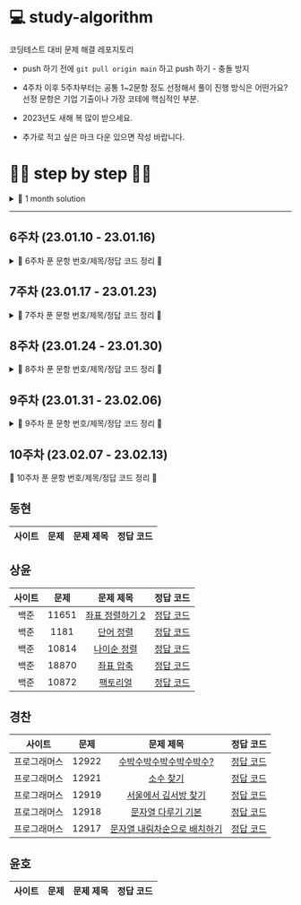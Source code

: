 # 💻 study-algorithm
코딩테스트 대비 문제 해결 레포지토리

+ push 하기 전에 `git pull origin main` 하고 push 하기 - 충돌 방지
+ 4주차 이후 5주차부터는 공통 1~2문항 정도 선정해서 풀이 진행 방식은 어떤가요? 선정 문항은 기업 기출이나 가장 코테에 핵심적인 부분.
+ 2023년도 새해 복 많이 받으세요.

+ 추가로 적고 싶은 마크 다운 있으면 작성 바랍니다.


# 🏃‍♂️ step by step 👨‍💻
<details>
<summary>📝 1 month solution </summary>

## 1주차 (22.12.06 - 22.12.12)
<details>
<summary>📝 1주차 푼 문항 번호/제목/정답 코드 정리 📝</summary>

## 동현
| 사이트 | 문제 | 문제 제목 | 정답 코드 |
| :--: | :--: | :--: | :--: |
| 백준 | 2309 | [일곱 난쟁이](https://www.acmicpc.net/problem/2309) | [정답 코드](https://github.com/DevSSFW/study-algorithm/blob/main/donghyun/src/baekjoon/basic/brute_force/%EC%9D%BC%EA%B3%B1_%EB%82%9C%EC%9F%81%EC%9D%B4.java) |
| 백준 | 3085 | [사탕 게임](https://www.acmicpc.net/problem/3085) | [정답 코드](https://github.com/DevSSFW/study-algorithm/blob/main/donghyun/src/baekjoon/basic/brute_force/%EC%82%AC%ED%83%95_%EA%B2%8C%EC%9E%84.java) |
| 백준 | 3460 | [이진수](https://www.acmicpc.net/problem/3460) | [정답 코드](https://github.com/DevSSFW/study-algorithm/blob/main/donghyun/src/baekjoon/basic/mathematics/%EC%9D%B4%EC%A7%84%EC%88%98.java) |
| 백준 | 10872 | [팩토리얼](https://www.acmicpc.net/problem/10872) | [정답 코드](https://github.com/DevSSFW/study-algorithm/blob/main/donghyun/src/baekjoon/basic/mathematics/%ED%8C%A9%ED%86%A0%EB%A6%AC%EC%96%BC.java) |
| 백준 | 2693 | [N번째 큰 수](https://www.acmicpc.net/problem/2693) | [정답 코드](https://github.com/DevSSFW/study-algorithm/blob/main/donghyun/src/baekjoon/basic/mathematics/N%EB%B2%88%EC%A7%B8_%ED%81%B0%EC%88%98.java) |

## 상윤
| 사이트 | 문제 | 문제 제목 | 정답 코드 |
| :--: | :--: | :--: | :--: |
| 백준 | 3052 | [나머지](https://www.acmicpc.net/problem/3052) | [정답 코드](https://github.com/DevSSFW/study-algorithm/blob/main/sangyoon/src/Baekjoon/B_3052.java) |
| 백준 | 1546 | [평균](https://www.acmicpc.net/problem/1546) | [정답 코드](https://github.com/DevSSFW/study-algorithm/blob/main/sangyoon/src/Baekjoon/B_1546.java) |
| 백준 | 8958 | [OX퀴즈](https://www.acmicpc.net/problem/8958) | [정답 코드](https://github.com/DevSSFW/study-algorithm/blob/main/sangyoon/src/Baekjoon/B_8958.java) |
| SWEA | 2071 | [평균값 구하기](https://swexpertacademy.com/main/code/problem/problemDetail.do?problemLevel=1&contestProbId=AV5QRnJqA5cDFAUq&categoryId=AV5QRnJqA5cDFAUq&categoryType=CODE&problemTitle=&orderBy=PASS_RATE&selectCodeLang=ALL&select-1=1&pageSize=30&pageIndex=1) | [정답 코드](https://github.com/DevSSFW/study-algorithm/blob/main/sangyoon/src/SWEA/S_2071.java) |
| 백준 | 4344 | [평균은 넘겠지](https://www.acmicpc.net/problem/4344) | [정답 코드](https://github.com/DevSSFW/study-algorithm/blob/main/sangyoon/src/Baekjoon/B_4344.java) |
| 백준 | 15596 | [정수 N개의 합](https://www.acmicpc.net/problem/15596) | [정답 코드](https://github.com/DevSSFW/study-algorithm/blob/main/sangyoon/src/Baekjoon/B_15596.java) |
| 백준 | 1065 | [한수](https://www.acmicpc.net/problem/1065) | [정답 코드](https://github.com/DevSSFW/study-algorithm/blob/main/sangyoon/src/Baekjoon/B_1065.java) |

## 경찬
| 사이트 | 문제 | 문제 제목 | 정답 코드 |
| :--: | :--: | :--: | :--: |
| 프로그래머스 | 140108 | [문자열 나누기](https://school.programmers.co.kr/learn/courses/30/lessons/140108) | [정답 코드](https://github.com/DevSSFW/study-algorithm/blob/main/gyungchan/src/programmers/%EB%AC%B8%EC%9E%90%EC%97%B4_%EB%82%98%EB%88%84%EA%B8%B0.java) |
| 프로그래머스 | 138477 | [명예의 전당(1)](https://school.programmers.co.kr/learn/courses/30/lessons/138477) | [정답 코드](https://github.com/DevSSFW/study-algorithm/blob/main/gyungchan/src/programmers/%EB%AA%85%EC%98%88%EC%9D%98_%EC%A0%84%EB%8B%B9.java) |
| 프로그래머스 | 140108 | [가장 가까운 같은 글자](https://school.programmers.co.kr/learn/courses/30/lessons/142086) | [정답 코드](https://github.com/DevSSFW/study-algorithm/blob/main/gyungchan/src/programmers/%EA%B0%80%EC%9E%A5_%EA%B0%80%EA%B9%8C%EC%9A%B4_%EA%B0%99%EC%9D%80_%EA%B8%80%EC%9E%90.java) |
| 프로그래머스 | 138477 | [과일 장수](https://school.programmers.co.kr/learn/courses/30/lessons/135808) | [정답 코드](https://github.com/DevSSFW/study-algorithm/blob/main/gyungchan/src/programmers/%EA%B3%BC%EC%9D%BC_%EC%9E%A5%EC%88%98.java) |
| 프로그래머스 | 140108 | [푸드 파이트 대회](https://school.programmers.co.kr/learn/courses/30/lessons/134240) | [정답 코드](https://github.com/DevSSFW/study-algorithm/blob/main/gyungchan/src/programmers/%ED%91%B8%EB%93%9C_%ED%8C%8C%EC%9D%B4%ED%8A%B8_%EB%8C%80%ED%9A%8C.java) |

## 윤호
| 사이트 | 문제 | 문제 제목 | 정답 코드 |
| :--: | :--: | :--: | :--: |
| 백준 | 10773 | [제로](https://www.acmicpc.net/problem/10773) | [정답 코드](https://github.com/DevSSFW/study-algorithm/blob/main/yunho/C%23/%EC%8A%A4%ED%83%9D/B10773.cs) |
| 백준 | 11729 | [하노이 탑 이동 순서](https://www.acmicpc.net/problem/11729) | [정답 코드](https://github.com/DevSSFW/study-algorithm/blob/main/yunho/C%23/%EC%9E%AC%EA%B7%80/B11729.cs) |
| 백준 | 24479 | [알고리즘 수업 - 깊이 우선 탐색 1](https://www.acmicpc.net/problem/24479) | [정답 코드](https://github.com/DevSSFW/study-algorithm/blob/main/yunho/C%23/BFS%2C%20DFS/B24479.cs) |
| 백준 | 24444 | [알고리즘 수업 - 너비 우선 탐색 1](https://www.acmicpc.net/problem/24444) | [정답 코드](https://github.com/DevSSFW/study-algorithm/blob/main/yunho/C%23/BFS%2C%20DFS/B24444.cs) |
| 백준 | 1697 | [숨바꼭질](https://www.acmicpc.net/problem/1697) | [정답 코드](https://github.com/DevSSFW/study-algorithm/blob/main/yunho/C%23/BFS%2C%20DFS/B1697.cs) |
| 백준 | 7569 | [토마토](https://www.acmicpc.net/problem/7569) | [정답 코드](https://github.com/DevSSFW/study-algorithm/blob/main/yunho/C%23/BFS%2C%20DFS/B7569.cs) |
| 백준 | 15651 | [N과 M (3)](https://www.acmicpc.net/problem/15651) | [정답 코드](https://github.com/DevSSFW/study-algorithm/blob/main/yunho/C%23/%EB%B0%B1%ED%8A%B8%EB%9E%98%ED%82%B9/B15651.cs) |
| 백준 | 15650 | [N과 M (2)](https://www.acmicpc.net/problem/15650) | [정답 코드](https://github.com/DevSSFW/study-algorithm/blob/main/yunho/C%23/%EB%B0%B1%ED%8A%B8%EB%9E%98%ED%82%B9/B15650.cs) |
| 백준 | 15652 | [N과 M (4)](https://www.acmicpc.net/problem/15652) | [정답 코드](https://github.com/DevSSFW/study-algorithm/blob/main/yunho/C%23/%EB%B0%B1%ED%8A%B8%EB%9E%98%ED%82%B9/B15652.cs) |
</details>

## 2주차 (22.12.13 - 22.12.19)
<details>
<summary>📝 2주차 푼 문항 번호/제목/정답 코드 정리 📝</summary>

## 동현
| 사이트 | 문제 | 문제 제목 | 정답 코드 |
| :--: | :--: | :--: | :--: |
| 백준 | 4344 | [평균은 넘겠지](https://www.acmicpc.net/problem/4344) | [정답 코드](https://github.com/DevSSFW/study-algorithm/blob/main/donghyun/src/baekjoon/basic/mathematics/%ED%8F%89%EA%B7%A0%EC%9D%80_%EB%84%98%EA%B2%A0%EC%A7%80.java) |
| 백준 | 10871 | [X보다 작은 수](https://www.acmicpc.net/problem/10871) | [정답 코드](https://github.com/DevSSFW/study-algorithm/blob/main/donghyun/src/baekjoon/basic/mathematics/X%EB%B3%B4%EB%8B%A4_%EC%9E%91%EC%9D%80_%EC%88%98.java) |
| 백준 | 2562 | [최댓값](https://www.acmicpc.net/problem/2562) | [정답 코드](https://github.com/DevSSFW/study-algorithm/blob/main/donghyun/src/baekjoon/basic/mathematics/%EC%B5%9C%EB%8C%93%EA%B0%92.java) |
| 백준 | 2587 | [대표값2](https://www.acmicpc.net/problem/2587) | [정답 코드](https://github.com/DevSSFW/study-algorithm/blob/main/donghyun/src/baekjoon/basic/mathematics/%EB%8C%80%ED%91%9C%EA%B0%922.java) |
| 백준 | 1267 | [핸드폰 요금](https://www.acmicpc.net/problem/1267) | [정답 코드](https://github.com/DevSSFW/study-algorithm/blob/main/donghyun/src/baekjoon/basic/mathematics/%ED%95%B8%EB%93%9C%ED%8F%B0_%EC%9A%94%EA%B8%88.java) |

## 상윤
| 사이트 | 문제 | 문제 제목 | 정답 코드 |
| :--: | :--: | :--: | :--: |
| 백준 | 11654 | [아스키 코드](https://www.acmicpc.net/problem/11654) | [정답 코드](https://github.com/DevSSFW/study-algorithm/blob/main/sangyoon/src/Baekjoon/B_11654.java) |
| 백준 | 11720 | [숫자의 합](https://www.acmicpc.net/problem/11720) | [정답 코드](https://github.com/DevSSFW/study-algorithm/blob/main/sangyoon/src/Baekjoon/B_11720.java) |
| 백준 | 10809 | [알파벳 찾기](https://www.acmicpc.net/problem/10809) | [정답 코드](https://github.com/DevSSFW/study-algorithm/blob/main/sangyoon/src/Baekjoon/B_10809.java) |
| 백준 | 2675 | [문자열 반복](https://www.acmicpc.net/problem/2675) | [정답 코드](https://github.com/DevSSFW/study-algorithm/blob/main/sangyoon/src/Baekjoon/B_2675.java) |
| 백준 | 1157 | [단어 공부](https://www.acmicpc.net/problem/1157) | [정답 코드](https://github.com/DevSSFW/study-algorithm/blob/main/sangyoon/src/Baekjoon/B_1157.java) |

## 경찬
| 사이트 | 문제 | 문제 제목 | 정답 코드 |
| :--: | :--: | :--: | :--: |
| 프로그래머스 | 133502 | [햄버거 만들기](https://school.programmers.co.kr/learn/courses/30/lessons/133502) | [정답 코드](https://github.com/DevSSFW/study-algorithm/blob/main/gyungchan/src/programmers/%ED%96%84%EB%B2%84%EA%B1%B0_%EB%A7%8C%EB%93%A4%EA%B8%B0.java) |
| 프로그래머스 | 133499 | [옹알이(2)](https://school.programmers.co.kr/learn/courses/30/lessons/133499) | [정답 코드](https://github.com/DevSSFW/study-algorithm/blob/main/gyungchan/src/programmers/%EC%98%B9%EC%95%8C%EC%9D%B4.java) |
| 프로그래머스 | 132267 | [콜라 문제](https://school.programmers.co.kr/learn/courses/30/lessons/132267) | [정답 코드](https://github.com/DevSSFW/study-algorithm/blob/main/gyungchan/src/programmers/%EC%BD%9C%EB%9D%BC_%EB%AC%B8%EC%A0%9C.java) |
| 프로그래머스 | 131705 | [삼총사](https://school.programmers.co.kr/learn/courses/30/lessons/131705) | [정답 코드](https://github.com/DevSSFW/study-algorithm/blob/main/gyungchan/src/programmers/%EC%82%BC%EC%B4%9D%EC%82%AC.java) |
| 프로그래머스 | 131128 | [숫자 짝꿍](https://school.programmers.co.kr/learn/courses/30/lessons/131128) | [정답 코드](https://github.com/DevSSFW/study-algorithm/blob/main/gyungchan/src/programmers/%EC%88%AB%EC%9E%90_%EC%A7%9D%EA%BF%8D.java) |

## 윤호
| 사이트 | 문제 | 문제 제목 | 정답 코드 |
| :--: | :--: | :--: | :--: |
| 백준 | 9663 | [N-Queen](https://www.acmicpc.net/problem/9663) | [정답 코드](https://github.com/DevSSFW/study-algorithm/blob/main/yunho/C%23/%EB%B0%B1%ED%8A%B8%EB%9E%98%ED%82%B9/B9663.cs) |
| 백준 | 1504 | [특정한 최단 경로](https://www.acmicpc.net/problem/1504) | [정답 코드](https://github.com/DevSSFW/study-algorithm/blob/main/yunho/Java/%EC%B5%9C%EB%8B%A8%20%EA%B2%BD%EB%A1%9C/B1504Again.java) |
| 백준 | 2741 | [N 찍기](https://www.acmicpc.net/problem/2741) | [정답 코드](https://github.com/DevSSFW/study-algorithm/blob/main/yunho/C%23/%EB%B9%A0%EB%A5%B8%20%EC%9E%85%EC%B6%9C%EB%A0%A5/B2741.cs) |
| 백준 | 1520 | [내리막 길](https://www.acmicpc.net/problem/1520) | [정답 코드](https://github.com/DevSSFW/study-algorithm/blob/main/yunho/C%23/DP/B1520.cs) |
| 백준 | 12865 | [평범한 배낭](https://www.acmicpc.net/problem/12865) | [정답 코드](https://github.com/DevSSFW/study-algorithm/blob/main/yunho/C%23/DP/%EB%B0%B0%EB%82%AD%20%EB%AC%B8%EC%A0%9C(%EB%83%85%EC%83%89)/B12865.cs) |
</details>

## 3주차 (22.12.20 - 22.12.26)
<details>
<summary>📝 3주차 푼 문항 번호/제목/정답 코드 정리 📝</summary>

## 동현
| 사이트 | 문제 | 문제 제목 | 정답 코드 |
| :--: | :--: | :--: | :--: |
| 백준 | 2577 | [숫자의 개수](https://www.acmicpc.net/problem/2577) | [정답 코드](https://github.com/DevSSFW/study-algorithm/blob/main/donghyun/src/baekjoon/basic/array/%EC%88%AB%EC%9E%90%EC%9D%98_%EA%B0%9C%EC%88%98.java) |
| 백준 | 1475 | [방 번호](https://www.acmicpc.net/problem/1475) | [정답코드](https://github.com/DevSSFW/study-algorithm/blob/main/donghyun/src/baekjoon/basic/array/%EB%B0%A9_%EB%B2%88%ED%98%B8.java) |
| 백준 | 15596 | [정수 N개의 합](https://www.acmicpc.net/problem/15596) | [정답코드](https://github.com/DevSSFW/study-algorithm/blob/main/donghyun/src/baekjoon/basic/mathematics/%EC%A0%95%EC%88%98_N%EA%B0%9C%EC%9D%98_%ED%95%A9.java) |
| 백준 | 10818 | [최소, 최대](https://www.acmicpc.net/problem/10818) | [정답코드](https://github.com/DevSSFW/study-algorithm/blob/main/donghyun/src/baekjoon/basic/mathematics/%EC%B5%9C%EC%86%8C_%EC%B5%9C%EB%8C%80.java) |
| 백준 | 4673 | [셀프 넘버](https://www.acmicpc.net/problem/4673) | [정답코드](https://github.com/DevSSFW/study-algorithm/blob/main/donghyun/src/baekjoon/basic/array/%EC%85%80%ED%94%84_%EB%84%98%EB%B2%84.java) |
| | | []() | []() |

## 상윤
| 사이트 | 문제 | 문제 제목 | 정답 코드 |
| :--: | :--: | :--: | :--: |
| 백준 | 1152 | [단어의 개수](https://www.acmicpc.net/problem/1152) | [정답 코드](https://github.com/DevSSFW/study-algorithm/blob/main/sangyoon/src/Baekjoon/B_1152.java) |
| 백준 | 2908 | [상수](https://www.acmicpc.net/problem/2908) | [정답 코드](https://github.com/DevSSFW/study-algorithm/blob/main/sangyoon/src/Baekjoon/B_2908.java) |
| 백준 | 5622 | [다이얼](https://www.acmicpc.net/problem/5622) | [정답 코드](https://github.com/DevSSFW/study-algorithm/blob/main/sangyoon/src/Baekjoon/B_5622.java) |
| 백준 | 2941 | [크로아티아 알파벳](https://www.acmicpc.net/problem/2941) | [정답 코드](https://github.com/DevSSFW/study-algorithm/blob/main/sangyoon/src/Baekjoon/B_2941.java) |
| 백준 | 1316 | [그룹 단어 체커](https://www.acmicpc.net/problem/1316) | [정답 코드](https://github.com/DevSSFW/study-algorithm/blob/main/sangyoon/src/Baekjoon/B_1316.java) |
| | | []() | []() |

## 경찬
| 사이트 | 문제 | 문제 제목 | 정답 코드 |
| :--: | :--: | :--: | :--: |
| 프로그래머스 | 118666 | [성격 유형 검사하기](https://school.programmers.co.kr/learn/courses/30/lessons/118666) | [정답 코드](https://github.com/DevSSFW/study-algorithm/blob/main/gyungchan/src/programmers/%EC%84%B1%EA%B2%A9_%EC%9C%A0%ED%98%95_%EA%B2%80%EC%82%AC%ED%95%98%EA%B8%B0.java) |
| 프로그래머스 | 92334 | [신고 결과 받기](https://school.programmers.co.kr/learn/courses/30/lessons/92334) | [정답 코드](https://github.com/DevSSFW/study-algorithm/blob/main/gyungchan/src/programmers/%EC%8B%A0%EA%B3%A0_%EA%B2%B0%EA%B3%BC_%EB%B0%9B%EA%B8%B0.java) |
| 프로그래머스 | 87389 | [나머지가 1이 되는 수 찾기](https://school.programmers.co.kr/learn/courses/30/lessons/87389) | [정답 코드](https://github.com/DevSSFW/study-algorithm/blob/main/gyungchan/src/programmers/%EB%82%98%EB%A8%B8%EC%A7%80%EA%B0%80_1%EC%9D%B4_%EB%90%98%EB%8A%94_%EC%88%98_%EC%B0%BE%EA%B8%B0.java) |
| 프로그래머스 | 136798 | [기사단원의 무기](https://school.programmers.co.kr/learn/courses/30/lessons/136798) | [정답 코드](https://github.com/DevSSFW/study-algorithm/blob/main/gyungchan/src/programmers/%EA%B8%B0%EC%82%AC%EB%8B%A8%EC%9B%90%EC%9D%98_%EB%AC%B8%EC%A0%9C.java) |
| 프로그래머스 | 86491 | [최소직사각형](https://school.programmers.co.kr/learn/courses/30/lessons/86491) | [정답 코드](https://github.com/DevSSFW/study-algorithm/blob/main/gyungchan/src/programmers/%EC%B5%9C%EC%86%8C%EC%A7%81%EC%82%AC%EA%B0%81%ED%98%95.java) |
| | | []() | []() |

## 윤호
| 사이트 | 문제 | 문제 제목 | 정답 코드 |
| :--: | :--: | :--: | :--: |
| 백준 | 9084 | [동전](https://www.acmicpc.net/problem/9084) | [정답 코드](https://github.com/DevSSFW/study-algorithm/blob/main/yunho/C%23/DP/%EB%B0%B0%EB%82%AD%20%EB%AC%B8%EC%A0%9C(%EB%83%85%EC%83%89)/B9084.cs) |
| 백준 | 2629 | [양팔저울](https://www.acmicpc.net/problem/2629) | [정답 코드](https://github.com/DevSSFW/study-algorithm/blob/main/yunho/C%23/DP/%EB%B0%B0%EB%82%AD%20%EB%AC%B8%EC%A0%9C(%EB%83%85%EC%83%89)/B2629.cs) |
| 백준 | 17626 | [Four Squares](https://www.acmicpc.net/problem/17626) | [정답 코드](https://github.com/DevSSFW/study-algorithm/blob/main/yunho/C%23/DP/B17626.cs) |
| 백준 | 1535 | [안녕](https://www.acmicpc.net/problem/1535) | [정답 코드](https://github.com/DevSSFW/study-algorithm/blob/main/yunho/C%23/DP/%EB%B0%B0%EB%82%AD%20%EB%AC%B8%EC%A0%9C(%EB%83%85%EC%83%89)/B1535.cs) |
| 백준 | 14728 | [벼락치기](https://www.acmicpc.net/problem/14728) | [정답 코드](https://github.com/DevSSFW/study-algorithm/blob/main/yunho/C%23/DP/%EB%B0%B0%EB%82%AD%20%EB%AC%B8%EC%A0%9C(%EB%83%85%EC%83%89)/B14728.cs) |
| 백준 | 1106 | [호텔](https://www.acmicpc.net/problem/1106) | [정답 코드](https://github.com/DevSSFW/study-algorithm/blob/main/yunho/C%23/DP/%EB%B0%B0%EB%82%AD%20%EB%AC%B8%EC%A0%9C(%EB%83%85%EC%83%89)/B1106.cs) |
| 백준 | 2662 | [기업투자](https://www.acmicpc.net/problem/2662) | [정답 코드](https://github.com/DevSSFW/study-algorithm/blob/main/yunho/C%23/DP/%EB%B0%B0%EB%82%AD%20%EB%AC%B8%EC%A0%9C(%EB%83%85%EC%83%89)/B2662.cs) |
| | | []() | []() |
</details>

## 4주차 (22.12.27 - 23.01.02)
<details>
<summary>📝 4주차 푼 문항 번호/제목/정답 코드 정리 📝</summary>

## 동현
| 사이트 | 문제 | 문제 제목 | 정답 코드 |
| :--: | :--: | :--: | :--: |
| 백준 | 10808 | [알파벳 개수](https://www.acmicpc.net/problem/10808) | [정답 코드](https://github.com/DevSSFW/study-algorithm/blob/main/donghyun/src/baekjoon/basic/array/%EC%95%8C%ED%8C%8C%EB%B2%B3_%EA%B0%9C%EC%88%98.java) |
| 백준 | 10809 | [알파벳 찾기](https://www.acmicpc.net/problem/10809) | [정답 코드](https://github.com/DevSSFW/study-algorithm/blob/main/donghyun/src/baekjoon/basic/array/%EC%95%8C%ED%8C%8C%EB%B2%B3_%EC%B0%BE%EA%B8%B0.java) |
| 백준 | 2750 | [수 정렬하기](https://www.acmicpc.net/problem/2750) | [정답 코드](https://github.com/DevSSFW/study-algorithm/blob/main/donghyun/src/baekjoon/basic/sort/%EC%88%98_%EC%A0%95%EB%A0%AC%ED%95%98%EA%B8%B0.java) |
| 백준 | 2751 | [수 정렬하기2](https://www.acmicpc.net/problem/2751) | [정답 코드](https://github.com/DevSSFW/study-algorithm/blob/main/donghyun/src/baekjoon/basic/sort/%EC%88%98_%EC%A0%95%EB%A0%AC%ED%95%98%EA%B8%B02.java) |
| 백준 | 5598 | [카이사르 암호](https://www.acmicpc.net/problem/5598) | [정답 코드](https://github.com/DevSSFW/study-algorithm/blob/main/donghyun/src/baekjoon/basic/array/%EC%B9%B4%EC%9D%B4%EC%82%AC%EB%A5%B4_%EC%95%94%ED%98%B8.java) |
| 백준 | 10815 | [숫자 카드](https://www.acmicpc.net/problem/10815) | [정답 코드](https://github.com/DevSSFW/study-algorithm/blob/main/donghyun/src/baekjoon/basic/mathematics/%EC%88%AB%EC%9E%90_%EC%B9%B4%EB%93%9C.java) |

## 상윤
| 사이트 | 문제 | 문제 제목 | 정답 코드 |
| :--: | :--: | :--: | :--: |
| 백준 | 1712 | [손익분기점](https://www.acmicpc.net/problem/1712) | [정답 코드](https://github.com/DevSSFW/study-algorithm/blob/main/sangyoon/src/Baekjoon/B_1712.java) |
| 백준 | 2292 | [벌집](https://www.acmicpc.net/problem/2292) | [정답 코드](https://github.com/DevSSFW/study-algorithm/blob/main/sangyoon/src/Baekjoon/B_2292.java) |
| 백준 | 1193 | [분수찾기](https://www.acmicpc.net/problem/1193) | [정답 코드](https://github.com/DevSSFW/study-algorithm/blob/main/sangyoon/src/Baekjoon/B_1193.java) |
| 백준 | 2869 | [달팽이는 올라가고 싶다](https://www.acmicpc.net/problem/2869) | [정답 코드](https://github.com/DevSSFW/study-algorithm/blob/main/sangyoon/src/Baekjoon/B_2869.java) |
| 백준 | 10250 | [ACM 호텔](https://www.acmicpc.net/problem/10250) | [정답 코드](https://github.com/DevSSFW/study-algorithm/blob/main/sangyoon/src/Baekjoon/B_10250.java) |

## 경찬
| 사이트 | 문제 | 문제 제목 | 정답 코드 |
| :--: | :--: | :--: | :--: |
| 프로그래머스 | 86051 | [없는 숫자 더하기](https://school.programmers.co.kr/learn/courses/30/lessons/86051) | [정답 코드](https://github.com/DevSSFW/study-algorithm/blob/main/gyungchan/src/programmers/%EC%97%86%EB%8A%94_%EC%88%AB%EC%9E%90_%EB%8D%94%ED%95%98%EA%B8%B0.java) |
| 프로그래머스 | 82612 | [부족한 금액 계산하기](https://school.programmers.co.kr/learn/courses/30/lessons/82612) | [정답 코드](https://github.com/DevSSFW/study-algorithm/blob/main/gyungchan/src/programmers/%EB%B6%80%EC%A1%B1%ED%95%9C_%EA%B8%88%EC%95%A1_%EA%B3%84%EC%82%B0%ED%95%98%EA%B8%B0.java) |
| 프로그래머스 | 81301 | [숫자 문자열과 영단어](https://school.programmers.co.kr/learn/courses/30/lessons/81301) | [정답 코드](https://github.com/DevSSFW/study-algorithm/blob/main/gyungchan/src/programmers/%EC%88%AB%EC%9E%90_%EB%AC%B8%EC%9E%90%EC%97%B4%EA%B3%BC_%EC%98%81%EB%8B%A8%EC%96%B4.java) |
| 프로그래머스 | 77884 | [약수의 개수와 덧셈](https://school.programmers.co.kr/learn/courses/30/lessons/77884) | [정답 코드](https://github.com/DevSSFW/study-algorithm/blob/main/gyungchan/src/programmers/%EC%95%BD%EC%88%98%EC%9D%98_%EA%B0%9C%EC%88%98%EC%99%80_%EB%8D%A7%EC%85%88.java) |
| 프로그래머스 | 147355 | [크기가 작은 부분 문자열](https://school.programmers.co.kr/learn/courses/30/lessons/147355) | [정답 코드](https://github.com/DevSSFW/study-algorithm/blob/main/gyungchan/src/programmers/%ED%81%AC%EA%B8%B0%EA%B0%80_%EC%9E%91%EC%9D%80_%EB%B6%80%EB%B6%84%EB%AC%B8%EC%9E%90%EC%97%B4.java) |

## 윤호
| 사이트 | 문제 | 문제 제목 | 정답 코드 |
| :--: | :--: | :--: | :--: |
| 백준 | 4781 | [사탕가게](https://www.acmicpc.net/problem/4781) | [정답 코드](https://github.com/DevSSFW/study-algorithm/blob/main/yunho/Java/DP/%EB%B0%B0%EB%82%AD%20%EB%AC%B8%EC%A0%9C(%EB%83%85%EC%83%89)/B4781.java) |
| 백준 | 9084 | [동전](https://www.acmicpc.net/problem/9084) | [정답 코드](https://github.com/DevSSFW/study-algorithm/blob/main/yunho/Java/DP/%EB%B0%B0%EB%82%AD%20%EB%AC%B8%EC%A0%9C(%EB%83%85%EC%83%89)/B9084.java) |
| 백준 | 1106 | [호텔](https://www.acmicpc.net/problem/1106) | [정답 코드](https://github.com/DevSSFW/study-algorithm/blob/main/yunho/Java/DP/%EB%B0%B0%EB%82%AD%20%EB%AC%B8%EC%A0%9C(%EB%83%85%EC%83%89)/B1106.java) |
| 백준 | 14728 | [벼락치기](https://www.acmicpc.net/problem/14728) | [정답 코드](https://github.com/DevSSFW/study-algorithm/blob/main/yunho/Java/DP/%EB%B0%B0%EB%82%AD%20%EB%AC%B8%EC%A0%9C(%EB%83%85%EC%83%89)/B14728.java) |
| 백준 | 1535 | [안녕](https://www.acmicpc.net/problem/1535) | [정답 코드](https://github.com/DevSSFW/study-algorithm/blob/main/yunho/Java/DP/%EB%B0%B0%EB%82%AD%20%EB%AC%B8%EC%A0%9C(%EB%83%85%EC%83%89)/B1535.java) |
| 백준 | 2629 | [양팔저울](https://www.acmicpc.net/problem/2629) | [정답 코드](https://github.com/DevSSFW/study-algorithm/blob/main/yunho/Java/DP/%EB%B0%B0%EB%82%AD%20%EB%AC%B8%EC%A0%9C(%EB%83%85%EC%83%89)/B2629.java) |
| 백준 | 3067 | [Coins](https://www.acmicpc.net/problem/3067) | [정답 코드](https://github.com/DevSSFW/study-algorithm/blob/main/yunho/Java/DP/%EB%B0%B0%EB%82%AD%20%EB%AC%B8%EC%A0%9C(%EB%83%85%EC%83%89)/B3067.java) |
| 백준 | 1343 | [폴리오미노](https://www.acmicpc.net/problem/1343) | [정답 코드](https://github.com/DevSSFW/study-algorithm/blob/main/yunho/Java/Greedy/B1343.java) |
</details>

## 5주차 (23.01.03 - 23.01.09)
<details>
<summary>📝 5주차 푼 문항 번호/제목/정답 코드 정리 📝</summary>

## 5주차 공통 문항 (예시)
| 사이트 | 문제 | 문제 제목 |
| :--: | :--: | :--: |
| 백준 | 1000 | [A+B](https://www.acmicpc.net/problem/1000) |

+ 이런식으로 공통 문항 하나 정하고 각자 공통 문항 포함해서 주차별로 푸는 건 어떨까요?

## 동현
| 사이트 | 문제 | 문제 제목 | 정답 코드 |
| :--: | :--: | :--: | :--: |
| 백준 | 11654 | [아스키 코드](https://www.acmicpc.net/problem/11654) | [정답 코드](https://github.com/DevSSFW/study-algorithm/blob/main/donghyun/src/baekjoon/basic/string/%EC%95%84%EC%8A%A4%ED%82%A4_%EC%BD%94%EB%93%9C.java) |
| 백준 | 11720 | [숫자의 합](https://www.acmicpc.net/problem/11720) | [정답 코드](https://github.com/DevSSFW/study-algorithm/blob/main/donghyun/src/baekjoon/basic/string/%EC%88%AB%EC%9E%90%EC%9D%98_%ED%95%A9.java) |
| 백준 | 2675 | [문자열 반복](https://www.acmicpc.net/problem/2675) | [정답 코드](https://github.com/DevSSFW/study-algorithm/blob/main/donghyun/src/baekjoon/basic/string/%EB%AC%B8%EC%9E%90%EC%97%B4_%EB%B0%98%EB%B3%B5.java) |


## 상윤
| 사이트 | 문제 | 문제 제목 | 정답 코드 |
| :--: | :--: | :--: | :--: |
| 백준 | 2275 | [부녀회장이 될테야](https://www.acmicpc.net/problem/2275) | [정답 코드](https://github.com/DevSSFW/study-algorithm/blob/main/sangyoon/src/Baekjoon/B_2275.java) |
| 백준 | 2839 | [설탕 배달](https://www.acmicpc.net/problem/2839) | [정답 코드](https://github.com/DevSSFW/study-algorithm/blob/main/sangyoon/src/Baekjoon/B_2839.java) |
| 백준 | 10757 | [큰수 A+B](https://www.acmicpc.net/problem/10757) | [정답 코드](https://github.com/DevSSFW/study-algorithm/blob/main/sangyoon/src/Baekjoon/B_10757.java) |
| 백준 | 1978 | [소수 찾기](https://www.acmicpc.net/problem/1978) | [정답 코드](https://github.com/DevSSFW/study-algorithm/blob/main/sangyoon/src/Baekjoon/B_1978.java) |
| 백준 | 2581 | [소수](https://www.acmicpc.net/problem/2581) | [정답 코드](https://github.com/DevSSFW/study-algorithm/blob/main/sangyoon/src/Baekjoon/B_2581.java) |

## 경찬
| 사이트 | 문제 | 문제 제목 | 정답 코드 |
| :--: | :--: | :--: | :--: |
| 프로그래머스 | 77484 | [로또의 최고 순위와 최저 순위](https://school.programmers.co.kr/learn/courses/30/lessons/77484) | [정답 코드](https://github.com/DevSSFW/study-algorithm/blob/main/gyungchan/src/programmers/%EB%A1%9C%EB%98%90%EC%9D%98_%EC%B5%9C%EA%B3%A0_%EC%88%9C%EC%9C%84%EC%99%80_%EC%B5%9C%EC%A0%80_%EC%88%9C%EC%9C%84.java) |
| 프로그래머스 | 76501 | [음양 더하기](https://school.programmers.co.kr/learn/courses/30/lessons/76501) | [정답 코드](https://github.com/DevSSFW/study-algorithm/blob/main/gyungchan/src/programmers/%EC%9D%8C%EC%96%91_%EB%8D%94%ED%95%98%EA%B8%B0.java) |
| 프로그래머스 | 72410 | [신규 아이디 추천](https://school.programmers.co.kr/learn/courses/30/lessons/72410) | [정답 코드](https://github.com/DevSSFW/study-algorithm/blob/main/gyungchan/src/programmers/%EC%8B%A0%EA%B7%9C_%EC%95%84%EC%9D%B4%EB%94%94_%EC%B6%94%EC%B2%9C.java) |
| 프로그래머스 | 70128 | [내적](https://school.programmers.co.kr/learn/courses/30/lessons/70128) | [정답 코드](https://github.com/DevSSFW/study-algorithm/blob/main/gyungchan/src/programmers/%EB%82%B4%EC%A0%81.java) |
| 프로그래머스 | 68935 | [3진법 뒤집기](https://school.programmers.co.kr/learn/courses/30/lessons/68935) | [정답 코드](https://github.com/DevSSFW/study-algorithm/blob/main/gyungchan/src/programmers/%EC%82%BC%EC%A7%84%EB%B2%95_%EB%92%A4%EC%A7%91%EA%B8%B0.java) |
| 프로그래머스 | 68644 | [두 개 뽑아서 더하기](https://school.programmers.co.kr/learn/courses/30/lessons/68644) | [정답 코드](https://github.com/DevSSFW/study-algorithm/blob/main/gyungchan/src/programmers/%EB%91%90%EA%B0%9C_%EB%BD%91%EC%95%84%EC%84%9C_%EB%8D%94%ED%95%98%EA%B8%B0.java) |

## 윤호
| 사이트 | 문제 | 문제 제목 | 정답 코드 |
| :--: | :--: | :--: | :--: |
| 백준 | 12920 | [평범한 배낭 2](https://www.acmicpc.net/problem/12920) | [정답 코드](https://github.com/DevSSFW/study-algorithm/blob/main/yunho/Java/DP/%EB%B0%B0%EB%82%AD%20%EB%AC%B8%EC%A0%9C(%EB%83%85%EC%83%89)/B12920.java) |
| 백준 | 17845 | [수강 과목](https://www.acmicpc.net/problem/17845) | [정답 코드](https://github.com/DevSSFW/study-algorithm/blob/main/yunho/Java/DP/%EB%B0%B0%EB%82%AD%20%EB%AC%B8%EC%A0%9C(%EB%83%85%EC%83%89)/B17845.java) |
| 백준 | 1932 | [정수 삼각형](https://www.acmicpc.net/problem/1932) | [정답 코드](https://github.com/DevSSFW/study-algorithm/blob/main/yunho/Java/DP/B1932.java) |
| 백준 | 1149 | [RGB거리](https://www.acmicpc.net/problem/1149) | [정답 코드](https://github.com/DevSSFW/study-algorithm/blob/main/yunho/Java/DP/B1149.java) |
| 백준 | 2748 | [피보나치 수 2](https://www.acmicpc.net/problem/2748) | [정답 코드](https://github.com/DevSSFW/study-algorithm/blob/main/yunho/Java/DP/B2748.java) |
| 백준 | 1912 | [연속합](https://www.acmicpc.net/problem/1912) | [정답 코드](https://github.com/DevSSFW/study-algorithm/blob/main/yunho/Java/DP/B1912.java) |
| 백준 | 10844 | [쉬운 계단 수(Top-Down)](https://www.acmicpc.net/problem/10844) | [정답 코드](https://github.com/DevSSFW/study-algorithm/blob/main/yunho/Java/DP/B10844_1.java) |
| 백준 | 10844 | [쉬운 계단 수(Bottom-Up)](https://www.acmicpc.net/problem/10844) | [정답 코드](https://github.com/DevSSFW/study-algorithm/blob/main/yunho/Java/DP/B10844_2.java) |
| 백준 | 15655 | [N과 M (6)](https://www.acmicpc.net/problem/15655) | [정답 코드](https://github.com/DevSSFW/study-algorithm/blob/main/yunho/Java/%EB%B0%B1%ED%8A%B8%EB%9E%98%ED%82%B9/B15655.java) |
  </details>

</details>

***

## 6주차 (23.01.10 - 23.01.16)
<details>
<summary>📝 6주차 푼 문항 번호/제목/정답 코드 정리 📝</summary>

## 6주차 공통 문항
| 사이트 | 문제 | 문제 제목 |
| :--: | :--: | :--: |
|  |  | []() |

## 동현
| 사이트 | 문제 | 문제 제목 | 정답 코드 |
| :--: | :--: | :--: | :--: |
| 백준 | 10828 | [스택](https://www.acmicpc.net/problem/10828) | [정답 코드](https://github.com/DevSSFW/study-algorithm/blob/main/donghyun/src/baekjoon/intermediate/%EC%8A%A4%ED%83%9D.java) |
| 백준 | 10845 | [큐](https://www.acmicpc.net/problem/10845) | [정답 코드](https://github.com/DevSSFW/study-algorithm/blob/main/donghyun/src/baekjoon/intermediate/%ED%81%90.java) |
| 백준 | 1406 | [에디터](https://www.acmicpc.net/problem/1406) | [정답 코드](https://github.com/DevSSFW/study-algorithm/blob/main/donghyun/src/baekjoon/intermediate/%EC%97%90%EB%94%94%ED%84%B0.java) |
| 백준 | 9012 | [괄호](https://www.acmicpc.net/problem/9012) | [정답 코드](https://github.com/DevSSFW/study-algorithm/blob/main/donghyun/src/baekjoon/intermediate/%EA%B4%84%ED%98%B8.java) |
| 백준 | 10773 | [제로](https://www.acmicpc.net/problem/10773) | [정답 코드](https://github.com/DevSSFW/study-algorithm/blob/main/donghyun/src/baekjoon/intermediate/%EC%A0%9C%EB%A1%9C.java) |

## 상윤
| 사이트 | 문제 | 문제 제목 | 정답 코드 |
| :--: | :--: | :--: | :--: |
| 백준 | 11653 | [소인수분해](https://www.acmicpc.net/problem/11653) | [정답 코드](https://github.com/DevSSFW/study-algorithm/blob/main/sangyoon/src/Baekjoon/B_11653.java) |
| 백준 | 1929 | [소수 구하기](https://www.acmicpc.net/problem/1929) | [정답 코드](https://github.com/DevSSFW/study-algorithm/blob/main/sangyoon/src/Baekjoon/B_1929.java) |
| 백준 | 4948 | [베르트랑 공준](https://www.acmicpc.net/problem/4948) | [정답 코드](https://github.com/DevSSFW/study-algorithm/blob/main/sangyoon/src/Baekjoon/B_4948.java) |
| 백준 | 9020 | [골드바흐의 추측](https://www.acmicpc.net/problem/9020) | [정답 코드](https://github.com/DevSSFW/study-algorithm/blob/main/sangyoon/src/Baekjoon/B_9020.java) |
| 백준 | 2738 | [행렬 덧셈](https://www.acmicpc.net/problem/2738) | [정답 코드](https://github.com/DevSSFW/study-algorithm/blob/main/sangyoon/src/Baekjoon/B_2738.java) |

## 경찬
| 사이트 | 문제 | 문제 제목 | 정답 코드 |
| :--: | :--: | :--: | :--: |
| 프로그래머스 | 67256 | [키패드 누르기](https://school.programmers.co.kr/learn/courses/30/lessons/67256) | [정답 코드](https://github.com/DevSSFW/study-algorithm/blob/main/gyungchan/src/programmers/%ED%82%A4%ED%8C%A8%EB%93%9C_%EB%88%84%EB%A5%B4%EA%B8%B0.java) |
| 프로그래머스 | 64061 | [크레인 인형뽑기 게임](https://school.programmers.co.kr/learn/courses/30/lessons/64061) | [정답 코드](https://github.com/DevSSFW/study-algorithm/blob/main/gyungchan/src/programmers/%ED%81%AC%EB%A0%88%EC%9D%B8_%EC%9D%B8%ED%98%95%EB%BD%91%EA%B8%B0_%EA%B2%8C%EC%9E%84.java) |
| 프로그래머스 | 42889 | [실패율](https://school.programmers.co.kr/learn/courses/30/lessons/42889) | [정답 코드](https://github.com/DevSSFW/study-algorithm/blob/main/gyungchan/src/programmers/%EC%8B%A4%ED%8C%A8%EC%9C%A8.java) |
| 프로그래머스 | 42840 | [모의고사](https://school.programmers.co.kr/learn/courses/30/lessons/42840) | [정답 코드](https://github.com/DevSSFW/study-algorithm/blob/main/gyungchan/src/programmers/%EB%AA%A8%EC%9D%98%EA%B3%A0%EC%82%AC.java) |
| 프로그래머스 | 42748 | [K번째 수](https://school.programmers.co.kr/learn/courses/30/lessons/42748) | [정답 코드](https://github.com/DevSSFW/study-algorithm/blob/main/gyungchan/src/programmers/K%EB%B2%88%EC%A7%B8%EC%88%98.java) |
| 프로그래머스 | 42576 | [완주하지 못한 선수](https://school.programmers.co.kr/learn/courses/30/lessons/42576) | [정답 코드](https://github.com/DevSSFW/study-algorithm/blob/main/gyungchan/src/programmers/%EC%99%84%EC%A3%BC%ED%95%98%EC%A7%80_%EB%AA%BB%ED%95%9C_%EC%84%A0%EC%88%98.java) |
| 프로그래머스 | 17682 | [다트 게임](https://school.programmers.co.kr/learn/courses/30/lessons/17682) | [정답 코드](https://github.com/DevSSFW/study-algorithm/blob/main/gyungchan/src/programmers/%EB%8B%A4%ED%8A%B8%EA%B2%8C%EC%9E%84.java) |
| 프로그래머스 | 17681 | [비밀지도](https://school.programmers.co.kr/learn/courses/30/lessons/17681) | [정답 코드](https://github.com/DevSSFW/study-algorithm/blob/main/gyungchan/src/programmers/%EB%B9%84%EB%B0%80%EC%A7%80%EB%8F%84.java) |
| 프로그래머스 | 12982 | [예산](https://school.programmers.co.kr/learn/courses/30/lessons/12982) | [정답 코드](https://github.com/DevSSFW/study-algorithm/blob/main/gyungchan/src/programmers/%EC%98%88%EC%82%B0.java) |
| 프로그래머스 | 12977 | [소수 만들기](https://school.programmers.co.kr/learn/courses/30/lessons/12977) | [정답 코드](https://github.com/DevSSFW/study-algorithm/blob/main/gyungchan/src/programmers/%EC%86%8C%EC%88%98_%EB%A7%8C%EB%93%A4%EA%B8%B0.java) |
| 프로그래머스 | 12969 | [직사각형 별찍기](https://school.programmers.co.kr/learn/courses/30/lessons/12969) | [정답 코드](https://github.com/DevSSFW/study-algorithm/blob/main/gyungchan/src/programmers/%EC%A7%81%EC%82%AC%EA%B0%81%ED%98%95_%EB%B3%84%EC%B0%8D%EA%B8%B0.java) |
| 프로그래머스 | 12954 | [x만큼 간격이 있는 n개의 숫자](https://school.programmers.co.kr/learn/courses/30/lessons/12954) | [정답 코드](https://github.com/DevSSFW/study-algorithm/blob/main/gyungchan/src/programmers/x%EB%A7%8C%ED%81%BC_%EA%B0%84%EA%B2%A9%EC%9D%B4_%EC%9E%88%EB%8A%94_n%EA%B0%9C%EC%9D%98_%EC%88%AB%EC%9E%90.java) |
| 프로그래머스 | 12950 | [행렬의 덧셈](https://school.programmers.co.kr/learn/courses/30/lessons/12950) | [정답 코드](https://github.com/DevSSFW/study-algorithm/blob/main/gyungchan/src/programmers/%ED%96%89%EB%A0%AC%EC%9D%98_%EB%8D%A7%EC%85%88.java) |
| 프로그래머스 | 12948 | [핸드폰 번호 가리기](https://school.programmers.co.kr/learn/courses/30/lessons/12948) | [정답 코드](https://github.com/DevSSFW/study-algorithm/blob/main/gyungchan/src/programmers/%ED%95%B8%EB%93%9C%ED%8F%B0_%EB%B2%88%ED%98%B8_%EA%B0%80%EB%A6%AC%EA%B8%B0.java) |
| 프로그래머스 | 150370 | [개인정보 수집 유효기간](https://school.programmers.co.kr/learn/courses/30/lessons/150370) | [정답 코드](https://github.com/DevSSFW/study-algorithm/blob/main/gyungchan/src/programmers/%EA%B0%9C%EC%9D%B8%EC%A0%95%EB%B3%B4_%EC%88%98%EC%A7%91_%EC%9C%A0%ED%9A%A8%EA%B8%B0%EA%B0%84.java) |

## 윤호
| 사이트 | 문제 | 문제 제목 | 정답 코드 |
| :--: | :--: | :--: | :--: |
| 백준 | 2193 | [이친수](https://www.acmicpc.net/problem/2193) | [정답 코드](https://github.com/DevSSFW/study-algorithm/blob/main/yunho/Java/DP/B2193.java) |
| 백준 | 1010 | [다리 놓기](https://www.acmicpc.net/problem/1010) | [정답 코드](https://github.com/DevSSFW/study-algorithm/blob/main/yunho/Java/DP/B1010.java) |
| 백준 | 2839 | [설탕 배달](https://www.acmicpc.net/problem/2839) | [정답 코드](https://github.com/DevSSFW/study-algorithm/blob/main/yunho/Java/DP/B2839.java) |
| 백준 | 2775 | [부녀회장이 될테야](https://www.acmicpc.net/problem/2775) | [정답 코드](https://github.com/DevSSFW/study-algorithm/blob/main/yunho/Java/DP/B2775.java) |
| 백준 | 14501 | [퇴사(백트래킹)](https://www.acmicpc.net/problem/14501) | [정답 코드](https://github.com/DevSSFW/study-algorithm/blob/main/yunho/Java/%EB%B0%B1%ED%8A%B8%EB%9E%98%ED%82%B9/B14501_1.java) |
| 백준 | 14501 | [퇴사(DP)](https://www.acmicpc.net/problem/14501) | [정답 코드](https://github.com/DevSSFW/study-algorithm/blob/main/yunho/Java/DP/B14501_2.java) |
| SW Expert Academy | 12052 | [부서진 타일](https://swexpertacademy.com/main/code/problem/problemDetail.do?contestProbId=AXmwOSJaSNIDFARX) | [정답 코드](https://github.com/DevSSFW/study-algorithm/blob/main/yunho/Java/SW/SW12052.java) |
| SW Expert Academy | 15758 | [무한 문자열](https://swexpertacademy.com/main/code/problem/problemDetail.do?contestProbId=AYP5JmsqcngDFATW) | [정답 코드](https://github.com/DevSSFW/study-algorithm/blob/main/yunho/Java/SW/SW15758.java) |
| SW Expert Academy | 1859 | [백만 장자 프로젝트](https://swexpertacademy.com/main/code/problem/problemDetail.do?contestProbId=AV5LrsUaDxcDFAXc) | [정답 코드](https://github.com/DevSSFW/study-algorithm/blob/main/yunho/Java/SW/SW1859.java) |
| 백준 | 9184 | [신나는 함수 실행](https://www.acmicpc.net/problem/9184) | [정답 코드](https://github.com/DevSSFW/study-algorithm/blob/main/yunho/Java/DP/B9184.java) |
| 백준 | 11054 | [가장 긴 바이토닉 부분 수열](https://www.acmicpc.net/problem/11054) | [정답 코드](https://github.com/DevSSFW/study-algorithm/blob/main/yunho/Java/DP/B11054_2.java) |
| 백준 | 2565 | [전깃줄](https://www.acmicpc.net/problem/2565) | [정답 코드](https://github.com/DevSSFW/study-algorithm/blob/main/yunho/Java/DP/B2565.java) |
| 백준 | 2407 | [조합](https://www.acmicpc.net/problem/2407) | [정답 코드](https://github.com/DevSSFW/study-algorithm/blob/main/yunho/Java/Math/B2407.java) |
| 백준 | 1991 | [트리 순회](https://www.acmicpc.net/problem/1991) | [정답 코드](https://github.com/DevSSFW/study-algorithm/blob/main/yunho/Java/Recursion/B1991.java) |
| 백준 | 9020 | [골드바흐의 추측](https://www.acmicpc.net/problem/9020) | [정답 코드](https://github.com/DevSSFW/study-algorithm/blob/main/yunho/Java/Math/B9020.java) |
| 백준 | 9465 | [스티커](https://www.acmicpc.net/problem/9465) | [정답 코드](https://github.com/DevSSFW/study-algorithm/blob/main/yunho/Java/DP/B9465.java) |
</details>

## 7주차 (23.01.17 - 23.01.23)
<details>
<summary>📝 7주차 푼 문항 번호/제목/정답 코드 정리 📝</summary>

## 동현
| 사이트 | 문제 | 문제 제목 | 정답 코드 |
| :--: | :--: | :--: | :--: |
| SW Expert Academy | 1204 | [최빈수 구하기](https://swexpertacademy.com/main/learn/course/lectureProblemViewer.do) | [정답 코드](https://github.com/DevSSFW/study-algorithm/blob/main/donghyun/src/swea/%EC%B5%9C%EB%B9%88%EC%88%98_%EA%B5%AC%ED%95%98%EA%B8%B0.java) |
| 백준 | 9093 | [단어 뒤집기](https://www.acmicpc.net/problem/9093)  | [정답 코드](https://github.com/DevSSFW/study-algorithm/blob/main/donghyun/src/baekjoon/intermediate/%EB%8B%A8%EC%96%B4_%EB%92%A4%EC%A7%91%EA%B8%B0.java) |
| 백준 | 1874 | [스택 수열](https://www.acmicpc.net/problem/1874)  | [정답 코드](https://github.com/DevSSFW/study-algorithm/blob/main/donghyun/src/baekjoon/intermediate/%EC%8A%A4%ED%83%9D_%EC%88%98%EC%97%B4.java) |
| 프로그래머스 | 12918 | [문자열 다루기 기본](https://school.programmers.co.kr/learn/courses/30/lessons/12918)  | [정답 코드](https://github.com/DevSSFW/study-algorithm/blob/main/donghyun/src/programmers/lv1_2/%EB%AC%B8%EC%9E%90%EC%97%B4_%EB%8B%A4%EB%A3%A8%EA%B8%B0_%EA%B8%B0%EB%B3%B8.java) |
| 프로그래머스 | 12903 | [가운데 글자 가져오기](https://school.programmers.co.kr/learn/courses/30/lessons/12903)  | [정답 코드](https://github.com/DevSSFW/study-algorithm/blob/main/donghyun/src/programmers/lv1_2/%EA%B0%80%EC%9A%B4%EB%8D%B0_%EA%B8%80%EC%9E%90_%EA%B0%80%EC%A0%B8%EC%98%A4%EA%B8%B0.java) |
| 프로그래머스 | 70128 | [내적](https://school.programmers.co.kr/learn/courses/30/lessons/70128)  | [정답 코드](https://github.com/DevSSFW/study-algorithm/blob/main/donghyun/src/programmers/lv1_2/%EB%82%B4%EC%A0%81.java) |
| 프로그래머스 | 12982 | [예산](https://school.programmers.co.kr/learn/courses/30/lessons/12982)  | [정답 코드](https://github.com/DevSSFW/study-algorithm/blob/main/donghyun/src/programmers/lv1_2/%EC%98%88%EC%82%B0.java) |
|  |  |  |  |

## 상윤
| 사이트 | 문제 | 문제 제목 | 정답 코드 |
| :--: | :--: | :--: | :--: |
| 백준 | 2566 | [최댓값](https://www.acmicpc.net/problem/2566) | [정답 코드](https://github.com/DevSSFW/study-algorithm/blob/main/sangyoon/src/Baekjoon/B_2566.java) |
| 백준 | 2563 | [색종이](https://www.acmicpc.net/problem/2563) | [정답 코드](https://github.com/DevSSFW/study-algorithm/blob/main/sangyoon/src/Baekjoon/B_2563.java) |
| 백준 | 2750 | [수 정렬하기](https://www.acmicpc.net/problem/2750) | [정답 코드](https://github.com/DevSSFW/study-algorithm/blob/main/sangyoon/src/Baekjoon/B_2750.java) |
| 백준 | 2587 | [대표값2](https://www.acmicpc.net/problem/2587) | [정답 코드](https://github.com/DevSSFW/study-algorithm/blob/main/sangyoon/src/Baekjoon/B_2587.java) |
| 백준 | 25305 | [커트라인](https://www.acmicpc.net/problem/25305) | [정답 코드](https://github.com/DevSSFW/study-algorithm/blob/main/sangyoon/src/Baekjoon/B_25305.java) |

## 경찬
| 사이트 | 문제 | 문제 제목 | 정답 코드 |
| :--: | :--: | :--: | :--: |
| 프로그래머스 | 42862 | [체육복](https://school.programmers.co.kr/learn/courses/30/lessons/42862) | [정답 코드](https://github.com/DevSSFW/study-algorithm/blob/main/gyungchan/src/programmers/%EC%B2%B4%EC%9C%A1%EB%B3%B5.java) |
| 프로그래머스 | 12947 | [하샤드 수](https://school.programmers.co.kr/learn/courses/30/lessons/12947) | [정답 코드](https://github.com/DevSSFW/study-algorithm/blob/main/gyungchan/src/programmers/%ED%95%98%EC%83%A4%EB%93%9C_%EC%88%98.java) |
| 프로그래머스 | 12944 | [평균 구하기](https://school.programmers.co.kr/learn/courses/30/lessons/12944) | [정답 코드](https://github.com/DevSSFW/study-algorithm/blob/main/gyungchan/src/programmers/%ED%8F%89%EA%B7%A0_%EA%B5%AC%ED%95%98%EA%B8%B0.java) |
| 프로그래머스 | 12943 | [콜라츠 추측](https://school.programmers.co.kr/learn/courses/30/lessons/12943) | [정답 코드](https://github.com/DevSSFW/study-algorithm/blob/main/gyungchan/src/programmers/%EC%BD%9C%EB%9D%BC%EC%B8%A0_%EC%B6%94%EC%B8%A1.java) |
| 프로그래머스 | 12940 | [최대공약수와 최소공배수](https://school.programmers.co.kr/learn/courses/30/lessons/12940) | [정답 코드](https://github.com/DevSSFW/study-algorithm/blob/main/gyungchan/src/programmers/%EC%B5%9C%EB%8C%80%EA%B3%B5%EC%95%BD%EC%88%98%EC%99%80_%EC%B5%9C%EC%86%8C%EA%B3%B5%EB%B0%B0%EC%88%98.java) |

## 윤호
| 사이트 | 문제 | 문제 제목 | 정답 코드 |
| :--: | :--: | :--: | :--: |
| 백준 | 21611 | [마법사 상어와 블리자드(StringBuilder 사용)](https://www.acmicpc.net/problem/21611) | [정답 코드](https://github.com/DevSSFW/study-algorithm/blob/main/yunho/Java/Simulation/B21611_1.java) |
| 백준 | 21611 | [마법사 상어와 블리자드(배열 사용)](https://www.acmicpc.net/problem/21611) | [정답 코드](https://github.com/DevSSFW/study-algorithm/blob/main/yunho/Java/Simulation/B21611_2.java) |
| 백준 | 15657 | [N과 M (8)](https://www.acmicpc.net/problem/15657) | [정답 코드](https://github.com/DevSSFW/study-algorithm/blob/main/yunho/Java/%EB%B0%B1%ED%8A%B8%EB%9E%98%ED%82%B9/B15657.java) |
| 백준 | 15666 | [N과 M (12)](https://www.acmicpc.net/problem/15666) | [정답 코드](https://github.com/DevSSFW/study-algorithm/blob/main/yunho/Java/%EB%B0%B1%ED%8A%B8%EB%9E%98%ED%82%B9/B15666.java) |
| 백준 | 13306 | [트리](https://www.acmicpc.net/problem/13306) | [정답 코드](https://github.com/DevSSFW/study-algorithm/blob/main/yunho/Java/UnionFind/B13306.java) |
| 백준 | 11051 | [이항 계수 2](https://www.acmicpc.net/problem/11051) | [정답 코드](https://github.com/DevSSFW/study-algorithm/blob/main/yunho/Java/DP/B11051.java) |
| 백준 | 1699 | [제곱수의 합](https://www.acmicpc.net/problem/1699) | [정답 코드](https://github.com/DevSSFW/study-algorithm/blob/main/yunho/Java/DP/B1699.java) |
</details>

## 8주차 (23.01.24 - 23.01.30)
<details>
<summary>📝 8주차 푼 문항 번호/제목/정답 코드 정리 📝</summary>

## 동현
| 사이트 | 문제 | 문제 제목 | 정답 코드 |
| :--: | :--: | :--: | :--: |

## 상윤
| 사이트 | 문제 | 문제 제목 | 정답 코드 |
| :--: | :--: | :--: | :--: |
| 백준 | 2751 | [수 정렬하기 2](https://www.acmicpc.net/problem/2751) | [정답 코드](https://github.com/DevSSFW/study-algorithm/blob/main/sangyoon/src/Baekjoon/B_2751.java) |
| 백준 | 10989 | [수 정렬하기 3](https://www.acmicpc.net/problem/10989) | [정답 코드](https://github.com/DevSSFW/study-algorithm/blob/main/sangyoon/src/Baekjoon/B_10989.java) |
| 백준 | 2108 | [통계학](https://www.acmicpc.net/problem/2108) | [정답 코드](https://github.com/DevSSFW/study-algorithm/blob/main/sangyoon/src/Baekjoon/B_2108.java) |
| 백준 | 1427 | [소트인사이드](https://www.acmicpc.net/problem/1427) | [정답 코드](https://github.com/DevSSFW/study-algorithm/blob/main/sangyoon/src/Baekjoon/B_1427.java) |
| 백준 | 11650 | [좌표 정렬하기](https://www.acmicpc.net/problem/11650) | [정답 코드](https://github.com/DevSSFW/study-algorithm/blob/main/sangyoon/src/Baekjoon/B_11650.java) |

## 경찬
| 사이트 | 문제 | 문제 제목 | 정답 코드 |
| :--: | :--: | :--: | :--: |
| 프로그래머스 | 12937 | [짝수와 홀수](https://school.programmers.co.kr/learn/courses/30/lessons/12937) | [정답 코드](https://github.com/DevSSFW/study-algorithm/blob/main/gyungchan/src/programmers/lv1/%EC%A7%9D%EC%88%98%EC%99%80_%ED%99%80%EC%88%98.java) |
| 프로그래머스 | 12935 | [제일 작은 수 제거하기](https://school.programmers.co.kr/learn/courses/30/lessons/12935) | [정답 코드](https://github.com/DevSSFW/study-algorithm/blob/main/gyungchan/src/programmers/lv1/%EC%A0%9C%EC%9D%BC_%EC%9E%91%EC%9D%80_%EC%88%98_%EC%A0%9C%EA%B1%B0%ED%95%98%EA%B8%B0.java) |
| 프로그래머스 | 12934 | [정수 제곱근 판별](https://school.programmers.co.kr/learn/courses/30/lessons/12934) | [정답 코드](https://github.com/DevSSFW/study-algorithm/blob/main/gyungchan/src/programmers/lv1/%EC%A0%95%EC%88%98_%EC%A0%9C%EA%B3%B1%EA%B7%BC_%ED%8C%90%EB%B3%84.java) |
| 프로그래머스 | 12933 | [정수 내림차순으로 배치하기](https://school.programmers.co.kr/learn/courses/30/lessons/12933) | [정답 코드](https://github.com/DevSSFW/study-algorithm/blob/main/gyungchan/src/programmers/lv1/%EC%A0%95%EC%88%98_%EB%82%B4%EB%A6%BC%EC%B0%A8%EC%88%9C%EC%9C%BC%EB%A1%9C_%EB%B0%B0%EC%B9%98%ED%95%98%EA%B8%B0.java) |
| 프로그래머스 | 12932 | [자연수 뒤집어 배열로 만들기](https://school.programmers.co.kr/learn/courses/30/lessons/12932) | [정답 코드](https://github.com/DevSSFW/study-algorithm/blob/main/gyungchan/src/programmers/lv1/%EC%9E%90%EC%97%B0%EC%88%98_%EB%92%A4%EC%A7%91%EC%96%B4_%EB%B0%B0%EC%97%B4%EB%A1%9C_%EB%A7%8C%EB%93%A4%EA%B8%B0.java) |
| 프로그래머스 | 154540 | [무인도 여행](https://school.programmers.co.kr/learn/courses/30/lessons/154540) | [정답 코드](https://github.com/DevSSFW/study-algorithm/blob/main/gyungchan/src/programmers/lv2/%EB%AC%B4%EC%9D%B8%EB%8F%84_%EC%97%AC%ED%96%89.java) |
| 프로그래머스 | 154538 | [숫자 변환하기](https://school.programmers.co.kr/learn/courses/30/lessons/154538) | [정답 코드](https://github.com/DevSSFW/study-algorithm/blob/main/gyungchan/src/programmers/lv2/%EC%88%AB%EC%9E%90_%EB%B3%80%ED%99%98%ED%95%98%EA%B8%B0.java) |

## 윤호
| 사이트 | 문제 | 문제 제목 | 정답 코드 |
| :--: | :--: | :--: | :--: |
| 백준 | 2133 | [타일 채우기](https://www.acmicpc.net/problem/2133) | [정답 코드](https://github.com/DevSSFW/study-algorithm/blob/main/yunho/Java/DP/B2133.java) |
| 백준 | 1793 | [타일링](https://www.acmicpc.net/problem/1793) | [정답 코드](https://github.com/DevSSFW/study-algorithm/blob/main/yunho/Java/DP/B1793.java) |
| 백준 | 1629 | [곱셈](https://www.acmicpc.net/problem/1629) | [정답 코드](https://github.com/DevSSFW/study-algorithm/blob/main/yunho/Java/Math/B1629.java) |
</details>

## 9주차 (23.01.31 - 23.02.06)
<details>
<summary>📝 9주차 푼 문항 번호/제목/정답 코드 정리 📝</summary>

## 동현
| 사이트 | 문제 | 문제 제목 | 정답 코드 |
| :--: | :--: | :--: | :--: |

## 상윤
| 사이트 | 문제 | 문제 제목 | 정답 코드 |
| :--: | :--: | :--: | :--: |

## 경찬
| 사이트 | 문제 | 문제 제목 | 정답 코드 |
| :--: | :--: | :--: | :--: |
| 프로그래머스 | 12931 | [자릿수 더하기](https://school.programmers.co.kr/learn/courses/30/lessons/12931) | [정답 코드](https://github.com/DevSSFW/study-algorithm/blob/main/gyungchan/src/programmers/lv1/%EC%9E%90%EB%A6%BF%EC%88%98_%EB%8D%94%ED%95%98%EA%B8%B0.java) |
| 프로그래머스 | 12930 | [이상한 문자 만들기](https://school.programmers.co.kr/learn/courses/30/lessons/12930) | [정답 코드](https://github.com/DevSSFW/study-algorithm/blob/main/gyungchan/src/programmers/lv1/%EC%9D%B4%EC%83%81%ED%95%9C_%EB%AC%B8%EC%9E%90_%EB%A7%8C%EB%93%A4%EA%B8%B0.java) |
| 프로그래머스 | 12928 | [약수의 합](https://school.programmers.co.kr/learn/courses/30/lessons/12928) | [정답 코드](https://github.com/DevSSFW/study-algorithm/blob/main/gyungchan/src/programmers/lv1/%EC%95%BD%EC%88%98%EC%9D%98%ED%95%A9.java) |
| 프로그래머스 | 12926 | [시저 암호](https://school.programmers.co.kr/learn/courses/30/lessons/12926) | [정답 코드](https://github.com/DevSSFW/study-algorithm/blob/main/gyungchan/src/programmers/lv1/%EC%8B%9C%EC%A0%80_%EC%95%94%ED%98%B8.java) |
| 프로그래머스 | 12925 | [문자열을 정수로 바꾸기](https://school.programmers.co.kr/learn/courses/30/lessons/12925) | [정답 코드](https://github.com/DevSSFW/study-algorithm/blob/main/gyungchan/src/programmers/lv1/%EB%AC%B8%EC%9E%90%EC%97%B4%EC%9D%84_%EC%A0%95%EC%88%98%EB%A1%9C_%EB%B0%94%EA%BE%B8%EA%B8%B0.java) |

## 윤호
| 사이트 | 문제 | 문제 제목 | 정답 코드 |
| :--: | :--: | :--: | :--: |
</details>

## 10주차 (23.02.07 - 23.02.13)
<summary>📝 10주차 푼 문항 번호/제목/정답 코드 정리 📝</summary>

## 동현
| 사이트 | 문제 | 문제 제목 | 정답 코드 |
| :--: | :--: | :--: | :--: |

## 상윤
| 사이트 | 문제 | 문제 제목 | 정답 코드 |
| :--: | :--: | :--: | :--: |
| 백준 | 11651 | [좌표 정렬하기 2](https://www.acmicpc.net/problem/11651) | [정답 코드](https://github.com/DevSSFW/study-algorithm/blob/main/sangyoon/src/Baekjoon/B_11651.java) |
| 백준 | 1181 | [단어 정렬](https://www.acmicpc.net/problem/1181) | [정답 코드](https://github.com/DevSSFW/study-algorithm/blob/main/sangyoon/src/Baekjoon/B_1181.java) |
| 백준 | 10814 | [나이순 정렬](https://www.acmicpc.net/problem/10814) | [정답 코드](https://github.com/DevSSFW/study-algorithm/blob/main/sangyoon/src/Baekjoon/B_10814.java) |
| 백준 | 18870 | [좌표 압축](https://www.acmicpc.net/problem/18870) | [정답 코드](https://github.com/DevSSFW/study-algorithm/blob/main/sangyoon/src/Baekjoon/B_18870.java) |
| 백준 | 10872 | [팩토리얼](https://www.acmicpc.net/problem/10872) | [정답 코드](https://github.com/DevSSFW/study-algorithm/blob/main/sangyoon/src/Baekjoon/B_10872.java) |

## 경찬
| 사이트 | 문제 | 문제 제목 | 정답 코드 |
| :--: | :--: | :--: | :--: |
| 프로그래머스 | 12922 | [수박수박수박수박수박수?](https://school.programmers.co.kr/learn/courses/30/lessons/12922) | [정답 코드](https://github.com/DevSSFW/study-algorithm/blob/main/gyungchan/src/programmers/lv1/%EC%88%98%EB%B0%95%EC%88%98%EB%B0%95.java) |
| 프로그래머스 | 12921 | [소수 찾기](https://school.programmers.co.kr/learn/courses/30/lessons/12921) | [정답 코드](https://github.com/DevSSFW/study-algorithm/blob/main/gyungchan/src/programmers/lv1/%EC%86%8C%EC%88%98%EC%B0%BE%EA%B8%B0.java) |
| 프로그래머스 | 12919 | [서울에서 김서방 찾기](https://school.programmers.co.kr/learn/courses/30/lessons/12919) | [정답 코드](https://github.com/DevSSFW/study-algorithm/blob/main/gyungchan/src/programmers/lv1/%EC%84%9C%EC%9A%B8%EC%97%90%EC%84%9C%EA%B9%80%EC%84%9C%EB%B0%A9%EC%B0%BE%EA%B8%B0.java) |
| 프로그래머스 | 12918 | [문자열 다루기 기본](https://school.programmers.co.kr/learn/courses/30/lessons/12918) | [정답 코드](https://github.com/DevSSFW/study-algorithm/blob/main/gyungchan/src/programmers/lv1/%EB%AC%B8%EC%9E%90%EC%97%B4_%EB%8B%A4%EB%A3%A8%EA%B8%B0_%EA%B8%B0%EB%B3%B8.java) |
| 프로그래머스 | 12917 | [문자열 내림차순으로 배치하기](https://school.programmers.co.kr/learn/courses/30/lessons/12917) | [정답 코드](https://github.com/DevSSFW/study-algorithm/blob/main/gyungchan/src/programmers/lv1/%EB%AC%B8%EC%9E%90%EC%97%B4_%EB%82%B4%EB%A6%BC%EC%B0%A8%EC%88%9C%EC%9C%BC%EB%A1%9C_%EB%B0%B0%EC%B9%98%ED%95%98%EA%B8%B0.java) |

## 윤호
| 사이트 | 문제 | 문제 제목 | 정답 코드 |
| :--: | :--: | :--: | :--: |